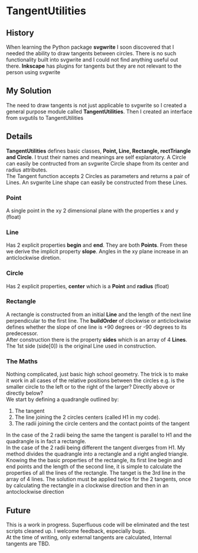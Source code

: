 # TangentUtilities
## History
When learning the Python package **svgwrite** I soon discovered that I needed the ability to draw tangents between circles.
There is no such functionality built into svgwrite and I could not find anything useful out there.
**Inkscape** has plugins for tangents but they are not relevant to the person using svgwrite
## My Solution
The need to draw tangents is not just applicable to svgwrite so I created a general purpose module called **TangentUtilities**.
Then I created an interface from svgutils to TangentUtilities
## Details
**TangentUtilities** defines basic classes, **Point, Line, Rectangle, rectTriangle and Circle**. I trust their names and meanings are self explanatory.
A Circle can easily be contructed from an svgwrite Circle shape from its center and radius attributes.  
The Tangent function accepts 2 Circles as parameters and returns a pair of Lines. An svgwrite Line shape can easily be constructed from these Lines.
### Point
A single point in the xy 2 dimensional plane with the properties x and y (float)
### Line
Has 2 explicit properties **begin** and **end**. They are both **Points**. From these we derive the implicit property **slope**. Angles in the xy
plane increase in an anticlockwise diretion.
### Circle
Has 2 explicit properties, **center** which is a **Point** and **radius** (float)
### Rectangle
A rectangle is constructed from an initial **Line** and the length of the next line perpendicular to the first line. The **buildOrder** of clockwise or anticlockwise defines whether the slope of one line is +90 degrees or -90 degrees to its predecessor.  
After construction there is the property **sides** which is an array of 4 **Lines**. The 1st side (side[0]) is the original Line used in construction.
### The Maths
Nothing complicated, just basic high school geometry. The trick is to make it work in all cases of the relative positions between the circles e.g. is the smaller circle to the left or to the right of the larger? Directly above or directly below?  
We start by defining a quadrangle outlined by:  
1. The tangent
1. The line joining the 2 circles centers (called H1 in my code). 
1. The radii joining the circle centers and the contact points of the tangent

In the case of the 2 radii being the same the tangent is parallel to H1 and the quadrangle is in fact a rectangle.  
In the case of the 2 radii being different the tangent diverges from H1. My method divides the quadrangle into a rectangle and a right angled triangle.
Knowing the the basic properties of the rectangle, its first line begin and end points and the length of the second line, it is simple to calculate the properties of all the lines of the rectangle.
The tanget is the 3rd line in the array of 4 lines.
The solution must be applied twice for the 2 tangents, once by calculating the rectangle in a clockwise direction and then in an antoclockwise direction
## Future
This is a work in progress. Superfluous code will be eliminated and the test scripts cleaned up. I welcome feedback, especially bugs.  
At the time of writing, only external tangents are calculated, Internal tangents are TBD.
